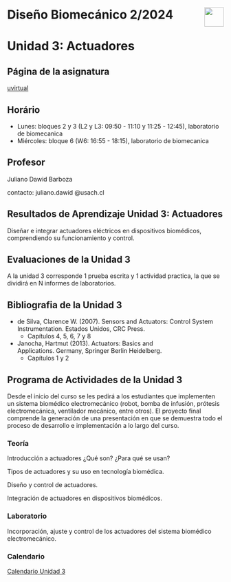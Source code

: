# <img src="https://julianodb.github.io/SISTEMAS_ELECTRONICOS_PARA_INGENIERIA_BIOMEDICA/img/logo_fing.png?raw=true" align="right" height="45"> Diseño Biomecánico 2/2024
# Unidad 3: Actuadores

## Página de la asignatura

[uvirtual](https://uvirtual.usach.cl/moodle/course/view.php?id=37566)

## Horário 
- Lunes: bloques 2 y 3 (L2 y L3: 09:50 - 11:10 y 11:25 - 12:45), laboratorio de biomecanica
- Miércoles: bloque 6 (W6: 16:55 - 18:15), laboratorio de biomecanica

## Profesor

Juliano Dawid Barboza

contacto: juliano.dawid @usach.cl

## Resultados de Aprendizaje Unidad 3: Actuadores

Diseñar e integrar actuadores eléctricos en dispositivos biomédicos, comprendiendo su funcionamiento y control.

## Evaluaciones de la Unidad 3

A la unidad 3 corresponde 1 prueba escrita y 1 actividad practica, la que se dividirá en N informes de laboratorios.

## Bibliografia de la Unidad 3

- de Silva, Clarence W. (2007). Sensors and Actuators: Control System Instrumentation. Estados Unidos, CRC Press.
  - Capítulos 4, 5, 6, 7 y 8
- Janocha, Hartmut (2013). Actuators: Basics and Applications. Germany, Springer Berlin Heidelberg.
  - Capítulos 1 y 2

## Programa de Actividades de la Unidad 3

Desde el inicio del curso se les pedirá a los estudiantes que implementen un sistema biomédico electromecánico (robot, bomba de infusión, prótesis electromecánica, ventilador mecánico, entre otros). El proyecto final comprende la generación de una presentación en que se demuestra todo el proceso de desarrollo e implementación a lo largo del curso.	

### Teoría 

Introducción a actuadores ¿Qué son? ¿Para qué se usan?

Tipos de actuadores y su uso en tecnología biomédica.

Diseño y control de actuadores.

Integración de actuadores en dispositivos biomédicos.

### Laboratorio

Incorporación, ajuste y control de los actuadores del sistema biomédico electromecánico.

### Calendario

[Calendario Unidad 3](CALENDAR_UNIT_3.md)